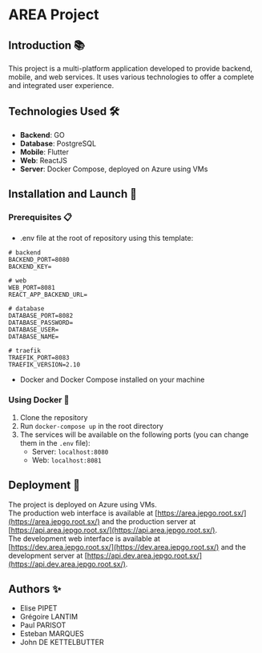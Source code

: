 # AREA Project

## Introduction 📚
This project is a multi-platform application developed to provide backend, mobile, and web services. It uses various technologies to offer a complete and integrated user experience.


## Technologies Used 🛠️
- **Backend**: GO
- **Database**: PostgreSQL
- **Mobile**: Flutter
- **Web**: ReactJS
- **Server**: Docker Compose, deployed on Azure using VMs

## Installation and Launch 🚀

### Prerequisites 📋
- .env file at the root of repository using this template:
```
# backend
BACKEND_PORT=8080
BACKEND_KEY=

# web
WEB_PORT=8081
REACT_APP_BACKEND_URL=

# database
DATABASE_PORT=8082
DATABASE_PASSWORD=
DATABASE_USER=
DATABASE_NAME=

# traefik
TRAEFIK_PORT=8083
TRAEFIK_VERSION=2.10
```

- Docker and Docker Compose installed on your machine

### Using Docker 🐳
1. Clone the repository
2. Run `docker-compose up` in the root directory
3. The services will be available on the following ports (you can change them in the `.env` file):
    - Server: `localhost:8080`
    - Web: `localhost:8081`

## Deployment 🚀
The project is deployed on Azure using VMs.
<br>
The production web interface is available at [https://area.jepgo.root.sx/](https://area.jepgo.root.sx/) and the production server at [https://api.area.jepgo.root.sx/](https://api.area.jepgo.root.sx/).
<br>
The development web interface is available at [https://dev.area.jepgo.root.sx/](https://dev.area.jepgo.root.sx/) and the development server at [https://api.dev.area.jepgo.root.sx/](https://api.dev.area.jepgo.root.sx/).

## Authors ✨
- Elise PIPET
- Grégoire LANTIM
- Paul PARISOT
- Esteban MARQUES
- John DE KETTELBUTTER
